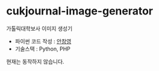 # cukjournal-image-generator
가톨릭대학보사 이미지 생성기

- 파이썬 코드 작성 : [안창영](https://github.com/changyoung525)
- 기술스택 : Python, PHP

현재는 동작하지 않습니다.

